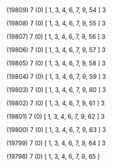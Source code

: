 (19809) 7 (0) [ 1, 3, 4, 6, 7, 9, 54 ] 3 


(19808) 7 (0) [ 1, 3, 4, 6, 7, 9, 55 ] 3 


(19807) 7 (0) [ 1, 3, 4, 6, 7, 9, 56 ] 3 


(19806) 7 (0) [ 1, 3, 4, 6, 7, 9, 57 ] 3 


(19805) 7 (0) [ 1, 3, 4, 6, 7, 9, 58 ] 3 


(19804) 7 (0) [ 1, 3, 4, 6, 7, 9, 59 ] 3 


(19803) 7 (0) [ 1, 3, 4, 6, 7, 9, 60 ] 3 


(19802) 7 (0) [ 1, 3, 4, 6, 7, 9, 61 ] 3 


(19801) 7 (0) [ 1, 3, 4, 6, 7, 9, 62 ] 3 


(19800) 7 (0) [ 1, 3, 4, 6, 7, 9, 63 ] 3 


(19799) 7 (0) [ 1, 3, 4, 6, 7, 9, 64 ] 3 


(19798) 7 (0) [ 1, 3, 4, 6, 7, 9, 65 ]  

